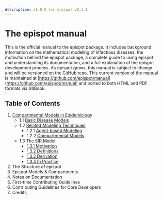 ```yaml
---
description: v1.0.0 for epispot v2.1.1
---
```


# The epispot manual

This is the official manual to the epispot package. It includes background information on the mathematical modeling of infectious diseases, the motivation behind the epispot package, a complete guide to using epispot and understanding its documentation, and a full explanation of the epispot development process. As epispot grows, this manual is subject to change and will be versioned on the [GitHub repo](https://github.com/epispot/manual/releases). This current version of the manual is maintained at [https://github.com/epispot/manual](https://github.com/epispot/manual) and ported to both HTML and PDF formats via GitBook.

## Table of Contents

1. [Compartmental Models in Epidemiology](ch1.md)
   * 1.1 [Basic Disease Models](ch1.md#1-1-basic-disease-models)
   * 1.2 [Related Modeling Techniques](ch1.md#1-2-related-modeling-techniques)
     * 1.2.1 [Agent-based Modeling](ch1.md#1-2-1-agent-based-modeling)
     * 1.2.2 [Compartmental Models](ch1.md#1-2-2-compartmental-models)
   * 1.3 [The SIR Model](ch1.md#1-3-the-sir-model)
     * [1.3.1 Motivation](ch1.md#1-3-1-motivation)
     * [1.3.2 Definitions](ch1.md#1-3-2-definitions)
     * [1.3.3 Derivation](ch1.md#1-3-3-derivation)
     * [1.3.4 In Practice](ch1.md#1-3-4-in-practice)
2. The Structure of epispot
3. Epispot Models & Compartments
4. Notes on Documentation
5. First-time Contributing Guidelines
6. Contributing Guidelines for Core Developers
7. Credits

